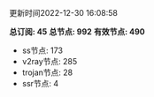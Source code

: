 更新时间2022-12-30 16:08:58

**总订阅: 45**
**总节点: 992**
**有效节点: 490**
- ss节点: 173
- v2ray节点: 285
- trojan节点: 28
- ssr节点: 4
